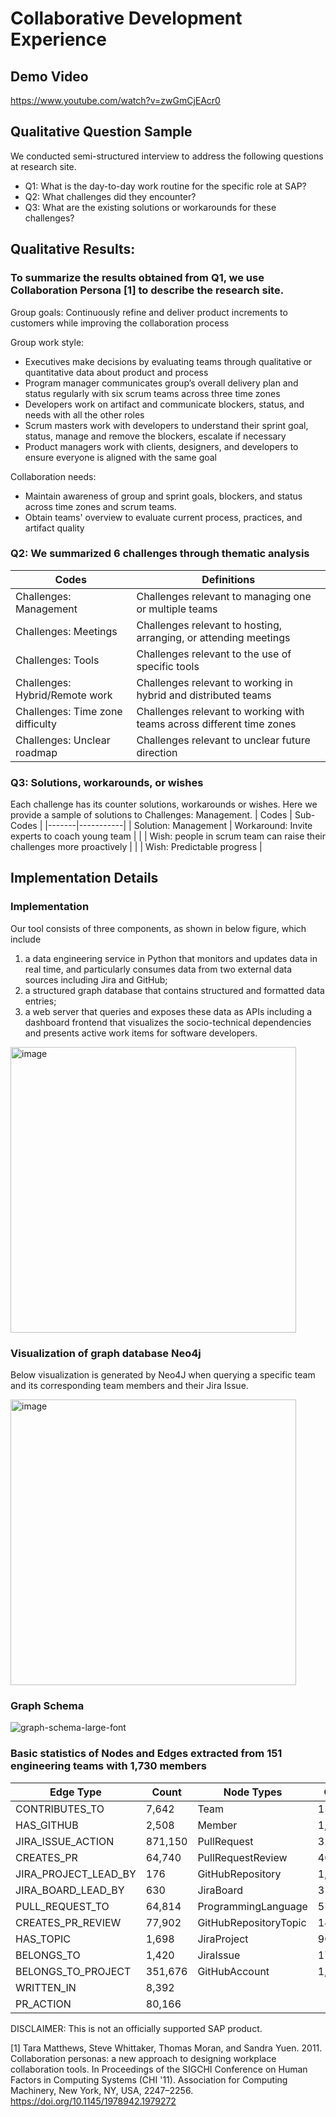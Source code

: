 
# Collaborative Development Experience
## Demo Video
https://www.youtube.com/watch?v=zwGmCjEAcr0
## Qualitative Question Sample
We conducted semi-structured interview to address the following questions at research site.

- Q1: What is the day-to-day work routine for the specific role at SAP?
- Q2: What challenges did they encounter?
- Q3: What are the existing solutions or workarounds for these challenges?

## Qualitative Results:
### To summarize the results obtained from Q1, we use Collaboration Persona [1] to describe the research site.
Group goals:  Continuously refine and deliver product increments to customers while improving the collaboration process

Group work style: 
- Executives make decisions by evaluating teams through qualitative or quantitative data about product and process
- Program manager communicates group’s overall delivery plan and status regularly with six scrum teams across three time zones
- Developers work on artifact and communicate blockers, status, and needs with all the other roles
- Scrum masters work with developers to understand their sprint goal, status, manage and remove the blockers, escalate if necessary
- Product managers work with clients, designers, and developers to ensure everyone is aligned with the same goal

Collaboration needs: 
- Maintain awareness of group and sprint goals, blockers, and status across time zones and scrum teams.
- Obtain teams' overview to evaluate current process, practices, and artifact quality

### Q2: We summarized 6 challenges through thematic analysis
| Codes                            | Definitions                                                           |
|----------------------------------|-----------------------------------------------------------------------|
| Challenges: Management           | Challenges relevant to managing one or multiple teams                 |
| Challenges: Meetings             | Challenges relevant to hosting, arranging, or attending meetings      |
| Challenges: Tools                | Challenges relevant to the use of specific tools                      |
| Challenges: Hybrid/Remote work   | Challenges relevant to working in hybrid and distributed teams        |
| Challenges: Time zone difficulty | Challenges relevant to working with teams across different time zones |
| Challenges: Unclear roadmap      | Challenges relevant to unclear future direction                       |

### Q3: Solutions, workarounds, or wishes
Each challenge has its counter solutions, workarounds or wishes. Here we provide a sample of solutions to Challenges: Management.
| Codes | Sub-Codes |
|-------|-----------|
| Solution: Management |  Workaround: Invite experts to coach young team |
|  | Wish: people in scrum team can raise their challenges more proactively |
|  | Wish: Predictable progress |

## Implementation Details
### Implementation
Our tool consists of three components, as shown in below figure, which include 
1. a data engineering service in Python that monitors and updates data in real time, and particularly consumes data from two external data sources including Jira and GitHub;
2. a structured graph database that contains structured and formatted data entries;
3. a web server that queries and exposes these data as APIs including a dashboard frontend that visualizes the socio-technical dependencies and presents active work items for software developers.

<img width="457" alt="image" src="https://github.com/hank0982/collaborative-development-experience/assets/16849947/3e7902d3-c346-422b-a23b-38a498e2480f">

### Visualization of graph database Neo4j
Below visualization is generated by Neo4J when querying a specific team and its corresponding team members and their Jira Issue.

<img width="457" alt="image" src="https://github.com/hank0982/collaborative-development-experience/assets/16849947/2b0e7a22-3f2c-4ea6-abcd-1b6f01e96201">

### Graph Schema

![graph-schema-large-font](https://github.com/hank0982/collaborative-development-experience/assets/16849947/a665158e-df54-48b9-9ce1-fe32ba84643b)

### Basic statistics of Nodes and Edges extracted from 151 engineering teams with 1,730 members

| Edge Type               | Count   | Node Types            | Count   |
|-------------------------|---------|-----------------------|---------|
| CONTRIBUTES\_TO         | 7,642   | Team                  | 151     |
| HAS\_GITHUB             | 2,508   | Member                | 1,730   |
| JIRA\_ISSUE\_ACTION     | 871,150 | PullRequest           | 32,407  |
| CREATES\_PR             | 64,740  | PullRequestReview     | 40,081  |
| JIRA\_PROJECT\_LEAD\_BY | 176     | GitHubRepository      | 1,435   |
| JIRA\_BOARD\_LEAD\_BY   | 630     | JiraBoard             | 317     |
| PULL\_REQUEST\_TO       | 64,814  | ProgrammingLanguage   | 57      |
| CREATES\_PR\_REVIEW     | 77,902  | GitHubRepositoryTopic | 142     |
| HAS\_TOPIC              | 1,698   | JiraProject           | 90      |
| BELONGS\_TO             | 1,420   | JiraIssue             | 175,838 |
| BELONGS\_TO\_PROJECT    | 351,676 | GitHubAccount         | 1,254   |
| WRITTEN\_IN             | 8,392   |
| PR\_ACTION              | 80,166  |


DISCLAIMER: This is not an officially supported SAP product.

[1] Tara Matthews, Steve Whittaker, Thomas Moran, and Sandra Yuen. 2011. Collaboration personas: a new approach to designing workplace collaboration tools. In Proceedings of the SIGCHI Conference on Human Factors in Computing Systems (CHI '11). Association for Computing Machinery, New York, NY, USA, 2247–2256. https://doi.org/10.1145/1978942.1979272
